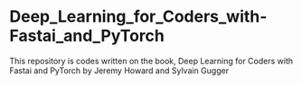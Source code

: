 # Deep_Learning_for_Coders_with-Fastai_and_PyTorch
This repository is codes written on the book, Deep Learning for Coders with Fastai and PyTorch by Jeremy Howard and Sylvain Gugger
